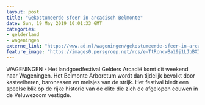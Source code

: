 ```yaml
---
layout: post
title: "Gekostumeerde sfeer in arcadisch Belmonte"
date: Sun, 19 May 2019 10:01:33 GMT
categories: 
- gelderland 
- wageningen 
externe_link: "https://www.ad.nl/wageningen/gekostumeerde-sfeer-in-arcadisch-belmonte~af22a5b2/"
feature_image: "https://images0.persgroep.net/rcs/e-TtRcncwBa19j1LJbBX7PGe7js/diocontent/148477418/_fitwidth/400/?appId=21791a8992982cd8da851550a453bd7f&quality=0.7"
---
```


WAGENINGEN - Het landgoedfestival Gelders Arcadië komt dit weekend naar Wageningen. Het Belmonte Arboretum wordt dan tijdelijk bevolkt door kasteelheren, baronessen en meisjes van de strijk. Het festival biedt een speelse blik op de rijke historie van de elite die zich de afgelopen eeuwen in de Veluwezoom vestigde.
